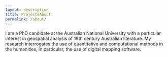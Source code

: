 ```yaml
---
layout: description
title: ProjectsAbout
permalink: /about/
---
```


I am a PhD candidate at the Australian National University with a particular interest in geospatial analysis of 19th century Australian literature. My research interrogates the use of quantitative and computational methods in the humanities, in particular, the use of digital mapping software.  


